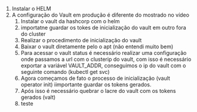 

1. Instalar o HELM 
2. A configuração do Vault em produção é diferente do mostrado no vídeo
	1. Instalar o vault da hashcorp com o helm
	2. importatne guardar os tokes de inicialização do vault em outro fora do cluster 
	3. Realizar o procedimento de inicialização do vault
	4. Baixar o vault diretamente pelo o apt (não entendi muito bem)
	5. Para acessar o vault status é necessário realizar uma configuração onde passamos a url com o clusterip do vault, com isso é necessário exportar a variável VAULT_ADDR, conseguimos o ip do vault com o seguinte comando (kubectl get svc)
	6. Agora começamos de fato o processo de inicialização (vault operator init) iimportante guardar os  tokens gerados. 
	7. Após isso é necessário quebrar o lacre do vault com os tokens gerados (valt)
	8. teste 
	
		



